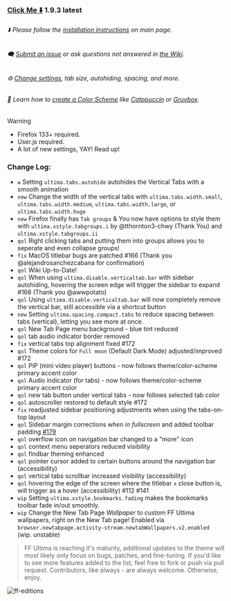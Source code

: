 ### [Click Me ⬇️](https://github.com/soulhotel/FF-ULTIMA/releases/download/1.9.3/ffultima1.9.3.zip) 1.9.3 latest

###### ⬇️ Please follow the [installation instructions](https://github.com/soulhotel/FF-ULTIMA#installation) on main page.

###### 🗨️ [Submit an issue](https://github.com/soulhotel/FF-ULTIMA/issues/new/choose) or ask questions not answered in [the Wiki](https://github.com/soulhotel/FF-ULTIMA/wiki).

###### ⚙️ [Change settings](https://github.com/soulhotel/FF-ULTIMA/wiki/Settings), tab size, autohiding, spacing, and more.

###### 🎨 Learn how to [create a Color Scheme](https://github.com/soulhotel/FF-ULTIMA/wiki/Create-a-Color-Scheme) like [Catppuccin](https://github.com/soulhotel/FF-ULTIMA/blob/next-release/theme/color-schemes/catppuccin/readme.md) or [Gruvbox](https://github.com/soulhotel/FF-ULTIMA/blob/next-release/theme/color-schemes/gruvbox-light/readme.md).

>[!WARNING]
> - Firefox 133+ required.
> - User.js required.
> - A lot of new settings, YAY! Read up!

### Change Log:
- `♻️` Setting `ultima.tabs.autohide` autohides the Vertical Tabs with a smooth animation
- `new` Change the width of the vertical tabs with `ultima.tabs.width.small`, `ultima.tabs.width.medium`, `ultima.tabs.width.large`, or `ultima.tabs.width.huge`
- `new` Firefox finally has `Tab groups` & You now have options to style them with `ultima.xstyle.tabgroups.i` by @tthornton3-chwy (Thank You) and `ultima.xstyle.tabgroups.ii`
- `qol` Right clicking tabs and putting them into groups allows you to seperate and even collapse groups!
- `fix` MacOS titlebar bugs are patched #166 (Thank you @alejandrosanchezcabana for confirmation)
- `qol` Wiki Up-to-Date!
- `qol` When using `ultima.disable.verticaltab.bar` with sidebar autohiding, hovering the screen edge will trigger the sidebar to expand #168 (Thank you @awwpotato)
- `qol` Using `ultima.disable.verticaltab.bar` will now completely remove the vertical bar, still accessible via a shortcut button
- `new` Setting `ultima.spacing.compact.tabs` to reduce spacing between tabs (vertical), letting you see more at once.
- `qol` New Tab Page menu background - blue tint reduced
- `qol` tab audio indicator border removed
- `fix` vertical tabs top alignment fixed #172
- `qol` Theme colors for `Full moon` (Default Dark Mode) adjusted/improved #172
- `qol` PiP (mini video player) buttons - now follows theme/color-scheme primary accent color
- `qol` Audio indicator (for tabs) - now follows theme/color-scheme primary accent color
- `qol` new tab button under vertical tabs - now follows selected tab color
- `qol` autoscroller restored to default style #172
- `fix` readjusted sidebar positioning adjustments when using the tabs-on-top layout
- `qol` Sidebar margin corrections *when in fullscreen* and added toolbar padding [#179](https://github.com/soulhotel/FF-ULTIMA/pull/179)
- `qol` overflow icon on navigation bar changed to a "more" icon
- `qol` context menu seperators reduced visibility
- `qol` findbar theming enhanced
- `qol` pointer cursor added to certain buttons around the navigation bar (accessibility)
- `qol` vertical tabs scrollbar increased visibility (accessibility)
- `qol` hovering the edge of the screen where the titlebar `x` close button is, will trigger as a hover (accessibility) #112 #141
- `wip` Setting `ultima.xstyle.bookmarks.fading` makes the bookmarks toolbar fade in/out smoothly.
- `wip` Change the New Tab Page *Wallpaper* to custom FF Ultima wallpapers, right on the New Tab page! Enabled via `browser.newtabpage.activity-stream.newtabWallpapers.v2.enabled` (wip. unstable)



> FF Ultima is reaching it's maturity, additional updates to the theme will most likely only focus on bugs, patches, and fine-tuning. If you'd like to see more features added to the list, feel free to fork or push via pull request. Contributors, like always - are always welcome. Otherwise, enjoy.

![ff-editions](https://github.com/user-attachments/assets/b7ca4a8c-1a8d-4f38-adae-be7a99b69e29)
